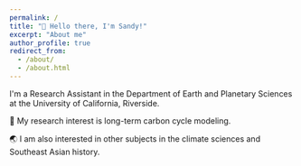 ```yaml
---
permalink: /
title: "🌋 Hello there, I'm Sandy!"
excerpt: "About me"
author_profile: true
redirect_from: 
  - /about/
  - /about.html
---
```


I'm a Research Assistant in the Department of Earth and Planetary Sciences at the University of California, Riverside.

🔬 My research interest is long-term carbon cycle modeling.

🌏  I am also interested in other subjects in the climate sciences and Southeast Asian history.
